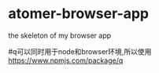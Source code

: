 # atomer-browser-app
the skeleton of my browser app

#q可以同时用于node和browser环境,所以使用
https://www.npmjs.com/package/q
